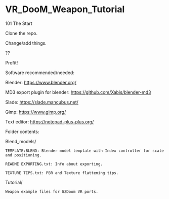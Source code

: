 # VR_DooM_Weapon_Tutorial

101 The Start

Clone the repo.

Change/add things.

??

Profit!


Software recommended/needed:

Blender: https://www.blender.org/

MD3 export plugin for blender: https://github.com/Xabis/blender-md3

Slade: https://slade.mancubus.net/

Gimp: https://www.gimp.org/

Text editor: https://notepad-plus-plus.org/



Folder contents:

Blend_models/

	TEMPLATE:BLEND: Blender model template with Index controller for scale and positioning.
	
	README EXPORTING.txt: Info about exporting.
	
	TEXTURE TIPS.txt: PBR and Texture flattening tips.
	
	
Tutorial/

	Weapon example files for GZDoom VR ports.
